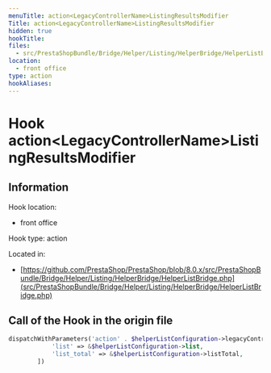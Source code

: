 ```yaml
---
menuTitle: action<LegacyControllerName>ListingResultsModifier
Title: action<LegacyControllerName>ListingResultsModifier
hidden: true
hookTitle: 
files:
  - src/PrestaShopBundle/Bridge/Helper/Listing/HelperBridge/HelperListBridge.php
location:
  - front office
type: action
hookAliases:
---
```


# Hook action&lt;LegacyControllerName>ListingResultsModifier

## Information

Hook location:
  - front office

Hook type: action

Located in: 
  - [https://github.com/PrestaShop/PrestaShop/blob/8.0.x/src/PrestaShopBundle/Bridge/Helper/Listing/HelperBridge/HelperListBridge.php](src/PrestaShopBundle/Bridge/Helper/Listing/HelperBridge/HelperListBridge.php)

## Call of the Hook in the origin file

```php
dispatchWithParameters('action' . $helperListConfiguration->legacyControllerName . 'ListingResultsModifier', [
            'list' => &$helperListConfiguration->list,
            'list_total' => &$helperListConfiguration->listTotal,
        ])
```
